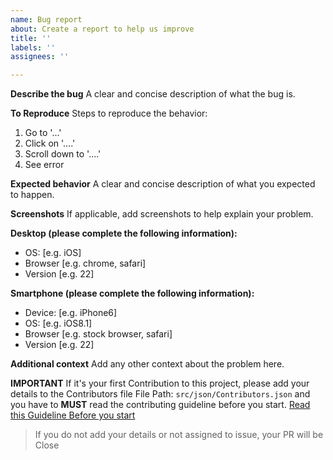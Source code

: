 ```yaml
---
name: Bug report
about: Create a report to help us improve
title: ''
labels: ''
assignees: ''

---
```


**Describe the bug**
A clear and concise description of what the bug is.

**To Reproduce**
Steps to reproduce the behavior:
1. Go to '...'
2. Click on '....'
3. Scroll down to '....'
4. See error

**Expected behavior**
A clear and concise description of what you expected to happen.

**Screenshots**
If applicable, add screenshots to help explain your problem.

**Desktop (please complete the following information):**
 - OS: [e.g. iOS]
 - Browser [e.g. chrome, safari]
 - Version [e.g. 22]

**Smartphone (please complete the following information):**
 - Device: [e.g. iPhone6]
 - OS: [e.g. iOS8.1]
 - Browser [e.g. stock browser, safari]
 - Version [e.g. 22]

**Additional context**
Add any other context about the problem here.


<!-- Do not delete this -->
**IMPORTANT**
If it's your first Contribution to this project, please add your details to the Contributors file
File Path: `src/json/Contributors.json` and you have to **MUST** read the contributing guideline before you start.  [Read this Guideline Before you start](https://github.com/devvsakib/power-the-web/blob/main/CONTRIBUTING.md)
> If you do not add your details or not assigned to issue, your PR will be Close
